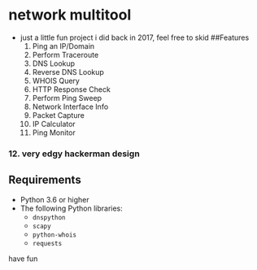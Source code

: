 # network multitool
- just a little fun project i did back in 2017, feel free to skid
##Features
 	1.	Ping an IP/Domain
	2.	Perform Traceroute
	3.	DNS Lookup
	4.	Reverse DNS Lookup
	5.	WHOIS Query
	6.	HTTP Response Check
	7.	Perform Ping Sweep
	8.	Network Interface Info
	9.	Packet Capture
	10.	IP Calculator
	11.	Ping Monitor


### 12.	very edgy hackerman design

## Requirements
- Python 3.6 or higher
- The following Python libraries:
  - `dnspython`
  - `scapy`
  - `python-whois`
  - `requests`

have fun
